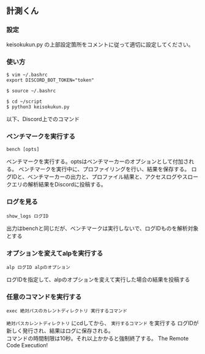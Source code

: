 ## 計測くん

### 設定

keisokukun.py の上部設定箇所をコメントに従って適切に設定してください。

### 使い方
```
$ vim ~/.bashrc
export DISCORD_BOT_TOKEN="token"
```
```
$ source ~/.bashrc
```
```
$ cd ~/script
$ python3 keisokukun.py
```

以下、Discord上でのコマンド

### ベンチマークを実行する
```
bench [opts]
```

ベンチマークを実行する。optsはベンチマーカーのオプションとして付加される。
ベンチマークを実行中に、プロファイリングを行い、結果を保存する。
ログIDと、ベンチマーカーの出力と、プロファイル結果と、アクセスログやスロークエリの解析結果をDiscordに投稿する。

### ログを見る
```
show_logs ログID
```
出力はbenchと同じだが、ベンチマークは実行しないで、ログIDものを解析対象とする

### オプションを変えてalpを実行する
```
alp ログID alpのオプション
```
ログIDを指定して、alpのオプションを変えて実行した場合の結果を投稿する

### 任意のコマンドを実行する
```
exec 絶対パスのカレントディレクトリ 実行するコマンド
```
`絶対パスカレントディレクトリ` にcdしてから、 `実行するコマンド` を実行する
ログIDが新しく発行され、結果はログに保存される。  
コマンドの時間制限は10秒。それ以上かかると強制終了する。
The Remote Code Execution!

